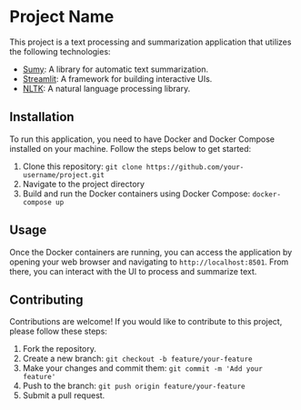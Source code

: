 # Project Name

This project is a text processing and summarization application that utilizes the following technologies:

- [Sumy](https://github.com/miso-belica/sumy): A library for automatic text summarization.
- [Streamlit](https://www.streamlit.io/): A framework for building interactive UIs.
- [NLTK](https://www.nltk.org/): A natural language processing library.

## Installation

To run this application, you need to have Docker and Docker Compose installed on your machine. Follow the steps below to get started:

1. Clone this repository: `git clone https://github.com/your-username/project.git`
2. Navigate to the project directory
3. Build and run the Docker containers using Docker Compose: `docker-compose up`

## Usage

Once the Docker containers are running, you can access the application by opening your web browser and navigating to `http://localhost:8501`. From there, you can interact with the UI to process and summarize text.

## Contributing

Contributions are welcome! If you would like to contribute to this project, please follow these steps:

1. Fork the repository.
2. Create a new branch: `git checkout -b feature/your-feature`
3. Make your changes and commit them: `git commit -m 'Add your feature'`
4. Push to the branch: `git push origin feature/your-feature`
5. Submit a pull request.
